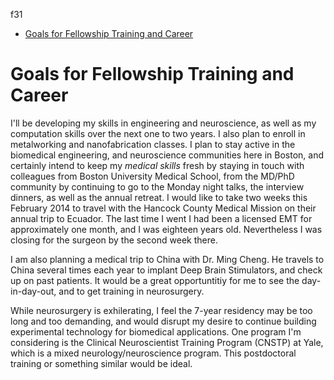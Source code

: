 <!-- START doctoc generated TOC please keep comment here to allow auto update -->
<!-- DON'T EDIT THIS SECTION, INSTEAD RE-RUN doctoc TO UPDATE -->
f31

- [Goals for Fellowship Training and Career](#goals-for-fellowship-training-and-career)

<!-- END doctoc generated TOC please keep comment here to allow auto update -->

# Goals for Fellowship Training and Career

I'll be developing my skills in engineering and neuroscience, as well as my computation skills over the next one to two years. I also plan to enroll in metalworking and nanofabrication classes. I plan to stay active in the biomedical engineering, and neuroscience communities here in Boston, and certainly intend to keep my *medical skills* fresh by staying in touch with colleagues from Boston University Medical School, from the MD/PhD community by continuing to go to the Monday night talks, the interview dinners, as well as the annual retreat. I would like to take two weeks this February 2014 to travel with the Hancock County Medical Mission on their annual trip to Ecuador. The last time I went I had been a licensed EMT for approximately one month, and I was eighteen years old. Nevertheless I was closing for the surgeon by the second week there.

I am also planning a medical trip to China with Dr. Ming Cheng. He travels to China several times each year to implant Deep Brain Stimulators, and check up on past patients. It would be a great opportuntitiy for me to see the day-in-day-out, and to get training in neurosurgery.

While neurosurgery is exhilerating, I feel the 7-year residency may be too long and too demanding, and would disrupt my desire to continue building experimental technology for biomedical applications. One program I'm considering is the Clinical Neuroscientist Training Program (CNSTP) at Yale, which is a mixed neurology/neuroscience program. This postdoctoral training or something similar would be ideal.
